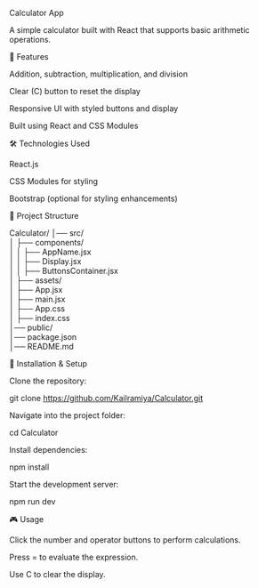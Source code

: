 Calculator App

A simple calculator built with React that supports basic arithmetic operations.

🚀 Features

Addition, subtraction, multiplication, and division

Clear (C) button to reset the display

Responsive UI with styled buttons and display

Built using React and CSS Modules

🛠️ Technologies Used

React.js

CSS Modules for styling

Bootstrap (optional for styling enhancements)

📂 Project Structure

Calculator/
│── src/<br>
│   ├── components/<br>
│   │   ├── AppName.jsx<br>
│   │   ├── Display.jsx<br>
│   │   ├── ButtonsContainer.jsx<br>
│   ├── assets/<br>
│   ├── App.jsx<br>
│   ├── main.jsx<br>
│   ├── App.css<br>
│   ├── index.css<br>
│── public/<br>
│── package.json<br>
│── README.md<br>

🔧 Installation & Setup

Clone the repository:

git clone https://github.com/Kailramiya/Calculator.git

Navigate into the project folder:

cd Calculator

Install dependencies:

npm install

Start the development server:

npm run dev

🎮 Usage

Click the number and operator buttons to perform calculations.

Press = to evaluate the expression.

Use C to clear the display.
